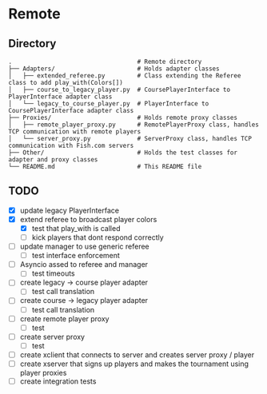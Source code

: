 # Remote

## Directory

```
.                                   # Remote directory
├── Adapters/                       # Holds adapter classes
│   ├── extended_referee.py         # Class extending the Referee class to add play_with(Colors[])
│   ├── course_to_legacy_player.py  # CoursePlayerInterface to PlayerInterface adapter class
│   └── legacy_to_course_player.py  # PlayerInterface to CoursePlayerInterface adapter class
├── Proxies/                        # Holds remote proxy classes
│   ├── remote_player_proxy.py      # RemotePlayerProxy class, handles TCP communication with remote players
│   └── server_proxy.py             # ServerProxy class, handles TCP communication with Fish.com servers
├── Other/                          # Holds the test classes for adapter and proxy classes
└── README.md                       # This README file
```

## TODO

* [X] update legacy PlayerInterface
* [X] extend referee to broadcast player colors
    * [X] test that play_with is called
    * [ ] kick players that dont respond correctly
* [ ] update manager to use generic referee
    * [ ] test interface enforcement
* [ ] Asyncio assed to referee and manager
    * [ ] test timeouts
* [ ] create legacy -> course player adapter
    * [ ] test call translation
* [ ] create course -> legacy player adapter
    * [ ] test call translation
* [ ] create remote player proxy
    * [ ] test
* [ ] create server proxy
    * [ ] test
* [ ] create xclient that connects to server and creates server proxy / player
* [ ] create xserver that signs up players and makes the tournament using player proxies
* [ ] create integration tests
